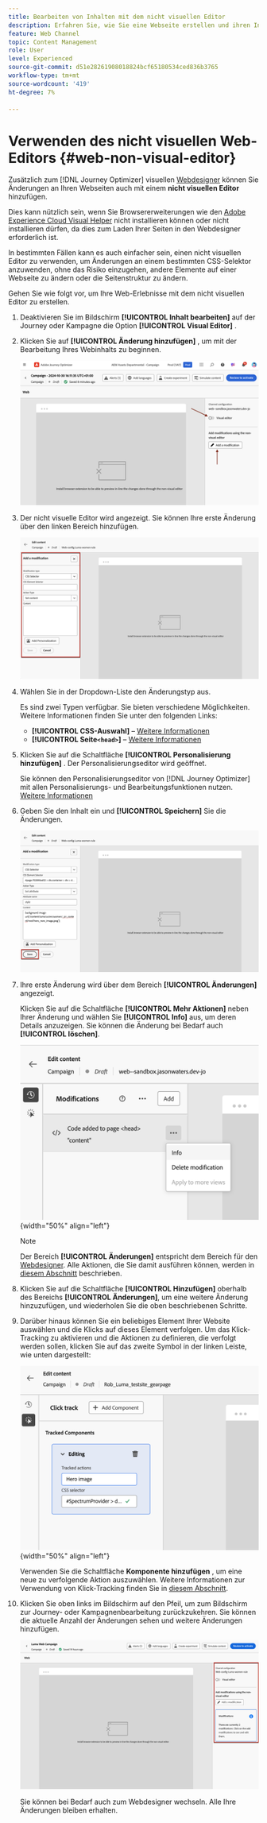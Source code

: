 ```yaml
---
title: Bearbeiten von Inhalten mit dem nicht visuellen Editor
description: Erfahren Sie, wie Sie eine Webseite erstellen und ihren Inhalt mit dem nicht visuellen Journey Optimizer-Editor bearbeiten können.
feature: Web Channel
topic: Content Management
role: User
level: Experienced
source-git-commit: d51e28261908018824bcf65180534ced836b3765
workflow-type: tm+mt
source-wordcount: '419'
ht-degree: 7%

---
```


# Verwenden des nicht visuellen Web-Editors {#web-non-visual-editor}

Zusätzlich zum [!DNL Journey Optimizer] visuellen [ Webdesigner](web-visual-editor.md) können Sie Änderungen an Ihren Webseiten auch mit einem **nicht visuellen Editor** hinzufügen.

Dies kann nützlich sein, wenn Sie Browsererweiterungen wie den [Adobe Experience Cloud Visual Helper](web-prerequisites.md#visual-authoring-prerequisites) nicht installieren können oder nicht installieren dürfen, da dies zum Laden Ihrer Seiten in den Webdesigner erforderlich ist.

In bestimmten Fällen kann es auch einfacher sein, einen nicht visuellen Editor zu verwenden, um Änderungen an einem bestimmten CSS-Selektor anzuwenden, ohne das Risiko einzugehen, andere Elemente auf einer Webseite zu ändern oder die Seitenstruktur zu ändern.

Gehen Sie wie folgt vor, um Ihre Web-Erlebnisse mit dem nicht visuellen Editor zu erstellen.

1. Deaktivieren Sie im Bildschirm **[!UICONTROL Inhalt bearbeiten]** auf der Journey oder Kampagne die Option **[!UICONTROL Visual Editor]** .

1. Klicken Sie auf **[!UICONTROL Änderung hinzufügen]** , um mit der Bearbeitung Ihres Webinhalts zu beginnen.

   ![](assets/web-campaign-add-modification-button.png)

1. Der nicht visuelle Editor wird angezeigt. Sie können Ihre erste Änderung über den linken Bereich hinzufügen.

   ![](assets/web-non-visual-editor.png)

1. Wählen Sie in der Dropdown-Liste den Änderungstyp aus.

   Es sind zwei Typen verfügbar. Sie bieten verschiedene Möglichkeiten. Weitere Informationen finden Sie unter den folgenden Links:

   * **[!UICONTROL CSS-Auswahl]** – [Weitere Informationen](manage-web-modifications.md#css-selector)
   * **[!UICONTROL Seite`<head>`]** – [Weitere Informationen](manage-web-modifications.md#page-head)

1. Klicken Sie auf die Schaltfläche **[!UICONTROL Personalisierung hinzufügen]** . Der Personalisierungseditor wird geöffnet.

   Sie können den Personalisierungseditor von [!DNL Journey Optimizer] mit allen Personalisierungs- und Bearbeitungsfunktionen nutzen. [Weitere Informationen](../personalization/personalization-build-expressions.md)

1. Geben Sie den Inhalt ein und **[!UICONTROL Speichern]** Sie die Änderungen.

   ![](assets/web-non-visual-editor-ex-save.png)

1. Ihre erste Änderung wird über dem Bereich **[!UICONTROL Änderungen]** angezeigt.

   Klicken Sie auf die Schaltfläche **[!UICONTROL Mehr Aktionen]** neben Ihrer Änderung und wählen Sie **[!UICONTROL Info]** aus, um deren Details anzuzeigen. Sie können die Änderung bei Bedarf auch **[!UICONTROL löschen]**.

   ![](assets/web-non-visual-editor-ex-more.png){width="50%" align="left"}

   >[!NOTE]
   >
   >Der Bereich **[!UICONTROL Änderungen]** entspricht dem Bereich für den [Webdesigner](web-visual-editor.md). Alle Aktionen, die Sie damit ausführen können, werden in [diesem Abschnitt](manage-web-modifications.md#use-modifications-pane) beschrieben.

1. Klicken Sie auf die Schaltfläche **[!UICONTROL Hinzufügen]** oberhalb des Bereichs **[!UICONTROL Änderungen]**, um eine weitere Änderung hinzuzufügen, und wiederholen Sie die oben beschriebenen Schritte.


1. Darüber hinaus können Sie ein beliebiges Element Ihrer Website auswählen und die Klicks auf dieses Element verfolgen. Um das Klick-Tracking zu aktivieren und die Aktionen zu definieren, die verfolgt werden sollen, klicken Sie auf das zweite Symbol in der linken Leiste, wie unten dargestellt:

   ![](assets/web-campaign-click.png){width="50%" align="left"}

   Verwenden Sie die Schaltfläche **Komponente hinzufügen** , um eine neue zu verfolgende Aktion auszuwählen. Weitere Informationen zur Verwendung von Klick-Tracking finden Sie in [diesem Abschnitt](monitor-web-experiences.md#use-click-tracking).


1. Klicken Sie oben links im Bildschirm auf den Pfeil, um zum Bildschirm zur Journey- oder Kampagnenbearbeitung zurückzukehren. Sie können die aktuelle Anzahl der Änderungen sehen und weitere Änderungen hinzufügen.

   ![](assets/web-campaign-modifications.png)

   Sie können bei Bedarf auch zum Webdesigner wechseln. Alle Ihre Änderungen bleiben erhalten.
